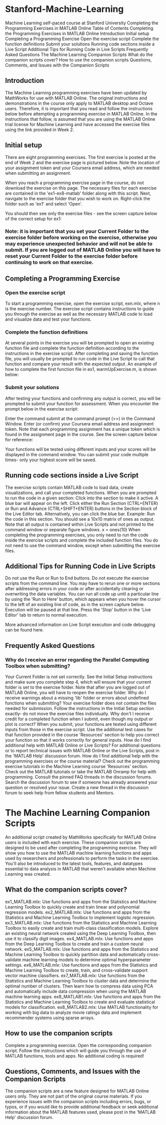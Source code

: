 # Stanford-Machine-Learning
Machine Learning self-paced course at Stanford University
Completing the Programming Exercises in MATLAB Online
Table of Contents
Completing the Programming Exercises in MATLAB Online
    Introduction
    Initial setup
    Completing a Programming Exercise
        Open the exercise script
        Complete the function definitions
        Submit your solutions
    Running code sections inside a Live Script
        Additional Tips for Running Code in Live Scripts
    Frequently Asked Questions
The Machine Learning Companion Scripts
        What do the companion scripts cover?
        How to use the companion scripts
        Questions, Comments, and Issues with the Companion Scripts
## Introduction
The Machine Learning programming exercises have been updated by MathWorks for use with MATLAB Online. The original instructions and demonstrations in the course only apply to MATLAB desktop and Octave users. Therefore, it is important that you read and follow the instructions below before attempting a programming exercise in MATLAB Online. In the instructions that follow, is assumed that you are using the MATLAB Online trial license for Machine Learning and have accessed the exercise files using the link provided in Week 2.
## Initial setup
There are eight programming exercises. The first exercise is posted at the end of Week 2 and the exercise page is pictured below. Note the location of your assignment token and your Coursera email address, which are needed when submitting an assignment. 

When you reach a programming exercise page in the course, do not download the exercise on this page. The necessary files for each exercise are contained in the 'ex1-ex8-matlab' folder along with this script. 
Next, navigate to the exercise folder that you wish to work on. Right-click the folder such as 'ex1' and select 'Open'. 

You should then see only the exercise files - see the screen capture below of the correct setup for ex1:

### Note: it is important that you set your Current Folder to the exercise folder before working on the exercise, otherwise you may experience unexpected behavior and will not be able to submit. If you are logged out of MATLAB Online you will have to reset your Current Folder to the exercise folder before continuing to work on that exercise.

## Completing a Programming Exercise
### Open the exercise script
To start a programming exercise, open the exercise script, exn.mlx, where n is the exercise number. The exercise script contains instructions to guide you through the exercise as well as the necessary MATLAB code to load and visualize data and test your functions. 
### Complete the function definitions
At several points in the exercise you will be prompted to open an existing function file and complete the function definition according to the instructions in the exercise script. After completing and saving the function file, you will usually be prompted to run code in the Live Script to call that function and compare your result with the expected output. An example of how to complete the first function file in ex1, warmUpExercise.m, is shown below:

### Submit your solutions
After testing your functions and confirming any output is correct, you will be prompted to submit your function for assessment. When you encounter the prompt below in the exercise script: 

Enter the command submit at the command prompt (>>) in the Command Window.
Enter (or confirm) your Coursera email address and assignment token. Note that each programming assignment has a unique token which is found in the assignment page in the course.
See the screen capture below for reference:

Your functions will be tested using different inputs and your scores will be displayed in the command window. You can submit your code multiple times- only your highest score will be saved.
## Running code sections inside a Live Script
The exercise scripts contain MATLAB code to load data, create visualizations, and call your completed functions. When you are prompted to run the code in a given section:
Click into the section to make it active. A blue bar will appear on the left.
Click either the Run Section (CTRL+ENTER) or Run and Advance (CTRL+SHIFT+ENTER) buttons in the Section block of the Live Editor tab. Alternatively, you can click the blue bar.
Example: Run the code in this section. You should see a 10x10 matrix of ones as output. Note that all output is contained within Live Scripts and not printed to the command window or separate figure windows.
x = ones(10)
When completing the programming exercises, you only need to run the code inside the exercise scripts and complete the included function files. You do not need to use the command window, except when submitting the exercise files. 
## Additional Tips for Running Code in Live Scripts
Do not use the Run or Run to End buttons. 
Do not execute the exercise scripts from the command line.
You may have to rerun one or more sections after addressing errors in your code or after accidentally clearing or overwriting the data variables. 
You can run all code up until a particular line by using the 'Run to Here' button, which appears when you hover the cursor to the left of an existing line of code, as in the screen capture below. Execution will be paused at that line. Press the 'Stop' button in the 'Live Editor' tab to return to normal execution.

More advanced information on Live Script execution and code debugging can be found here.

## Frequently Asked Questions
### Why do I receive an error regarding the Parallel Computing Toolbox when submitting?
Your Current Folder is not set correctly. See the Initial Setup instructions and make sure you complete step 4, which will ensure that your current folder is set to the exercise folder. Note that after you are logged out of MATLAB Online, you will have to reopen the exercise folder.
Why do I receive warnings about a missing 'lib' folder or errors about undefined functions when submitting?
Your exercise folder does not contain the files needed for submission. Follow the instructions in the Initial Setup section exactly- do not move the exercise files individually.
Why don't I receive credit for a completed function when I submit, even though my output or plot is correct?
When you submit, your functions are tested using different inputs from those in the exercise script. Use the additional test cases for that function provided in the course 'Resources' section to help you correct your function so that it works correctly for general inputs.
How do I find additional help with MATLAB Online or Live Scripts?
For additional questions or to report technical issues with MATLAB Online or the Live Scripts, post in the 'MATLAB Help' discussion forum.
How do I find additional help with the programming exercises or the course material?
Check out the programming exercise tutorials in the Machine Learning course 'Resources' section.
Check out the MATLAB tutorials or take the MATLAB Onramp for help with programming.
Consult the pinned FAQ threads in the discussion forums. 
Search the discussion forum to see if someone has already answered your question or resolved your issue.
Create a new thread in the discussion forum to seek help from fellow students and Mentors.

# The Machine Learning Companion Scripts
An additional script created by MathWorks specifically for MATLAB Online users is included with each exercise. These companion scripts are designed to be used after completing the programming exercise. They will show you how to use the MATLAB machine learning functions and apps used by researchers and professionals to perform the tasks in the exercise. You'll also be introduced to the latest tools, features, and datatypes essential to data analysis in MATLAB that weren't available when Machine Learning was created. 
## What do the companion scripts cover?
ex1_MATLAB.mlx: Use functions and apps from the Statistics and Machine Learning Toolbox to quickly create and train linear and polynomial regression models.
ex2_MATLAB.mlx: Use functions and apps from the Statistics and Machine Learning Toolbox to implement logistic regression.
ex3_MATLAB.mlx: Use functions from the Statistics and Machine Learning Toolbox to easily create and train multi-class classification models. Explore an existing neural network created using the Deep Learning Toolbox, then use it to classify digit images. 
ex4_MATLAB.mlx: Use functions and apps from the Deep Learning Toolbox to create and train a custom neural network.
ex5_MATLAB.mlx: Use functions and apps from the Statistics and Machine Learning Toolbox to quickly partition data and automatically cross-validate machine learning models to determine optimal hyperparameter settings.
ex6_MATLAB.mlx: Use functions and apps from the Statistics and Machine Learning Toolbox to create, train, and cross-validate support vector machine classifiers.
ex7_MATLAB.mlx: Use functions from the Statistics and Machine Learning Toolbox to cluster data and determine the optimal number of clusters. Then learn how to compress data using PCA and automatically include data compression when using the MATLAB machine learning apps.
ex8_MATLAB1.mlx: Use functions and apps from the Statistics and Machine Learning Toolbox to create and evaluate statistical models for classification.
ex8_MATLAB2.mlx: Use MATLAB functionality for working with big data to analyze movie ratings data and implement recommender systems using sparse arrays. 
## How to use the companion scripts
Complete a programming exercise.
Open the corresponding companion script.
Follow the instructions which will guide you through the use of MATLAB functions, tools and apps. No additional coding is required!
## Questions, Comments, and Issues with the Companion Scripts
The companion scripts are a new feature designed for MATLAB Online users only. They are not part of the original course materials. If you experience issues with the companion scripts including errors, bugs, or typos, or if you would like to provide additional feedback or seek additional information about the MATLAB features used, please post in the 'MATLAB Help' discussion forum.
